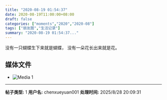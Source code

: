 ```yaml
---
title: "2020-08-19 01:54:37"
date: 2020-08-19T11:00:00+08:00
draft: false
categories: ["moments","2020","2020-08"]
tags: ["朋友圈","生活记录"]
summary: "2020-08-19 01:54:37..."
---
```


没有一只蝴蝶生下来就是蝴蝶，
没有一朵花长出来就是花。

## 媒体文件

- ![Media 1](/Moments/photos/2020-08-19/202008190154370.jpg)

---

**帖子类型:** 1
**用户名:** chenxueyuan001
**处理时间:** 2025/8/28 20:09:31